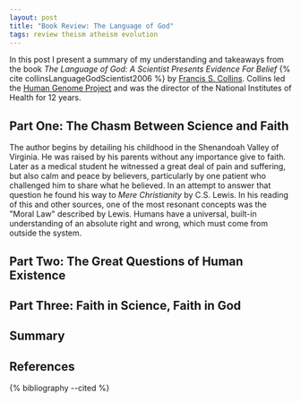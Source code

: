 ```yaml
---
layout: post
title: "Book Review: The Language of God"
tags: review theism atheism evolution
---
```


In this post I present a summary of my understanding and takeaways from the book _The Language of God: A Scientist Presents Evidence For Belief_ {% cite collinsLanguageGodScientist2006 %} by [Francis S. Collins](https://en.wikipedia.org/wiki/Francis_Collins). Collins led the [Human Genome Project](https://en.wikipedia.org/wiki/Human_Genome_Project) and was the director of the National Institutes of Health for 12 years.

## Part One: The Chasm Between Science and Faith

The author begins by detailing his childhood in the Shenandoah Valley of Virginia. He was raised by his parents without any importance give to faith. Later as a medical student he witnessed a great deal of pain and suffering, but also calm and peace by believers, particularly by one patient who challenged him to share what he believed.  In an attempt to answer that question he found his way to _Mere Christianity_ by C.S. Lewis.  In his reading of this and other sources, one of the most resonant concepts was the "Moral Law" described by Lewis.  Humans have a universal, built-in understanding of an absolute right and wrong, which must come from outside the system.

## Part Two: The Great Questions of Human Existence

## Part Three: Faith in Science, Faith in God

## Summary

## References

{% bibliography --cited %}
